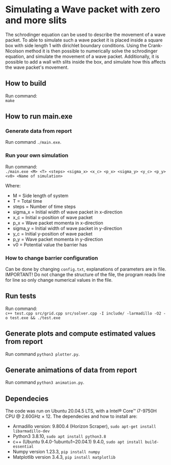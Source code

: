 # Simulating a Wave packet with zero and more slits
The schrodinger equation can be used to describe the movement of a wave packet. To able to simulate such a wave packet it is placed inside a square box with side length 1 with dirichlet boundary conditions. Using the Crank-Nicolson method it is then possible to numerically solve the schrodinger equation, and simulate the movement of a wave packet. Additionally, it is possible to add a wall with slits inside the box, and simulate how this affects the wave packet's movement. 

## How to build
Run command:  
`make`

## How to run main.exe
### Generate data from report
Run command  `./main.exe`.

### Run your own simulation
Run command:  
`./main.exe <M> <T> <steps> <sigma_x> <x_c> <p_x> <sigma_y> <y_c> <p_y> <v0> <Name of simulation>` 

Where:  
* M = Side length of system
* T = Total time
* steps = Number of time steps
* sigma_x = Initial width of wave packet in x-direction
* x_c = Initial x-position of wave packet
* p_x = Wave packet momenta in x-direction
* sigma_y = Initial width of wave packet in y-direction
* y_c = Initial y-position of wave packet
* p_y = Wave packet momenta in y-direction
* v0 = Potential value the barrier has


### How to change barrier configuration
Can be done by changing `config.txt`, explanations of parameters are in file. IMPORTANT! Do not change the structure of the file, the program reads line for line so only change numerical values in the file. 

## Run tests
Run command:   
`c++ test.cpp src/grid.cpp src/solver.cpp -I include/ -larmadillo -O2 -o test.exe && ./test.exe`

## Generate plots and compute estimated values from report
Run command  `python3 plotter.py`.  

## Generate animations of data from report
Run command `python3 animation.py`.  

## Dependecies
The code was run on Ubuntu 20.04.5 LTS, with a Intel® Core™ i7-9750H CPU @ 2.60GHz × 12. The dependecies and how to install are:  
* Armadillo version: 9.800.4 (Horizon Scraper), `sudo apt-get install libarmadillo-dev`
* Python3 3.8.10, `sudo apt install python3.8`
* c++ (Ubuntu 9.4.0-1ubuntu1~20.04.1) 9.4.0, `sudo apt install build-essential`
* Numpy version 1.23.3, `pip install numpy`
* Matplotlib version 3.4.3, `pip install matplotlib`